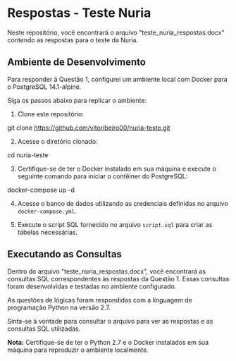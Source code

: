 # Respostas - Teste Nuria

Neste repositório, você encontrará o arquivo "teste_nuria_respostas.docx" contendo as respostas para o teste da Nuria.

## Ambiente de Desenvolvimento

Para responder à Questão 1, configurei um ambiente local com Docker para o PostgreSQL 14.1-alpine. 

Siga os passos abaixo para replicar o ambiente:

1. Clone este repositório:

git clone https://github.com/vitoribeiro00/nuria-teste.git

2. Acesse o diretório clonado:

cd nuria-teste

3. Certifique-se de ter o Docker instalado em sua máquina e execute o seguinte comando para iniciar o contêiner do PostgreSQL:

docker-compose up -d

4. Acesse o banco de dados utilizando as credenciais definidas no arquivo `docker-compose.yml`.

5. Execute o script SQL fornecido no arquivo `script.sql` para criar as tabelas necessárias.

## Executando as Consultas

Dentro do arquivo "teste_nuria_respostas.docx", você encontrará as consultas SQL correspondentes às respostas da Questão 1. Essas consultas foram desenvolvidas e testadas no ambiente configurado.

As questões de lógicas foram respondidas com a linguagem de programação Python na versão 2.7.

Sinta-se à vontade para consultar o arquivo para ver as respostas e as consultas SQL utilizadas.

**Nota:** Certifique-se de ter o Python 2.7 e o Docker instalados em sua máquina para reproduzir o ambiente localmente.

